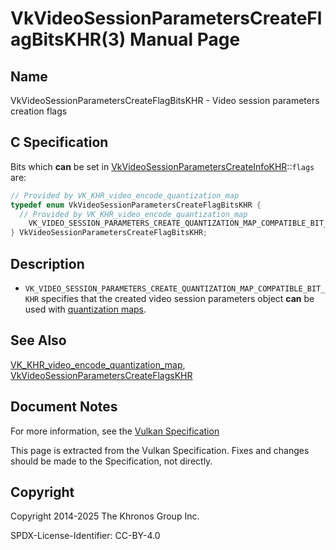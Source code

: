 # VkVideoSessionParametersCreateFlagBitsKHR(3) Manual Page

## Name

VkVideoSessionParametersCreateFlagBitsKHR - Video session parameters creation flags



## [](#_c_specification)C Specification

Bits which **can** be set in [VkVideoSessionParametersCreateInfoKHR](https://registry.khronos.org/vulkan/specs/latest/man/html/VkVideoSessionParametersCreateInfoKHR.html)::`flags` are:

```c++
// Provided by VK_KHR_video_encode_quantization_map
typedef enum VkVideoSessionParametersCreateFlagBitsKHR {
  // Provided by VK_KHR_video_encode_quantization_map
    VK_VIDEO_SESSION_PARAMETERS_CREATE_QUANTIZATION_MAP_COMPATIBLE_BIT_KHR = 0x00000001,
} VkVideoSessionParametersCreateFlagBitsKHR;
```

## [](#_description)Description

- `VK_VIDEO_SESSION_PARAMETERS_CREATE_QUANTIZATION_MAP_COMPATIBLE_BIT_KHR` specifies that the created video session parameters object **can** be used with [quantization maps](https://registry.khronos.org/vulkan/specs/latest/html/vkspec.html#encode-quantization-map).

## [](#_see_also)See Also

[VK\_KHR\_video\_encode\_quantization\_map](https://registry.khronos.org/vulkan/specs/latest/man/html/VK_KHR_video_encode_quantization_map.html), [VkVideoSessionParametersCreateFlagsKHR](https://registry.khronos.org/vulkan/specs/latest/man/html/VkVideoSessionParametersCreateFlagsKHR.html)

## [](#_document_notes)Document Notes

For more information, see the [Vulkan Specification](https://registry.khronos.org/vulkan/specs/latest/html/vkspec.html#VkVideoSessionParametersCreateFlagBitsKHR)

This page is extracted from the Vulkan Specification. Fixes and changes should be made to the Specification, not directly.

## [](#_copyright)Copyright

Copyright 2014-2025 The Khronos Group Inc.

SPDX-License-Identifier: CC-BY-4.0